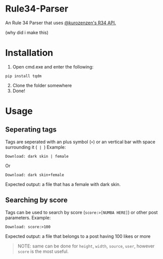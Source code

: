 # Rule34-Parser
An Rule 34 Parser that uses [@kurozenzen's R34 API.](https://github.com/kurozenzen/r34-json-api)

(why did i make this)

# Installation
1. Open cmd.exe and enter the following:
```
pip install tqdm
```
2. Clone the folder somewhere
3. Done!

# Usage
## Seperating tags
Tags are seperated with an plus symbol (`+`) or an vertical bar with space surrounding it (`  |  `)
Example:
```
Download: dark skin | female
```
Or
```
Download: dark skin+female
```
Expected output: a file that has a female with dark skin.
## Searching by score
Tags can be used to search by score (`score:>[NUMBA HERE]`) or other post parameters.
Example:
```
Download: score:>100
```
Expected output: a file that belongs to a post having 100 likes or more
> NOTE: same can be done for `height`, `width`, `source`, `user`, however `score` is the most useful.
